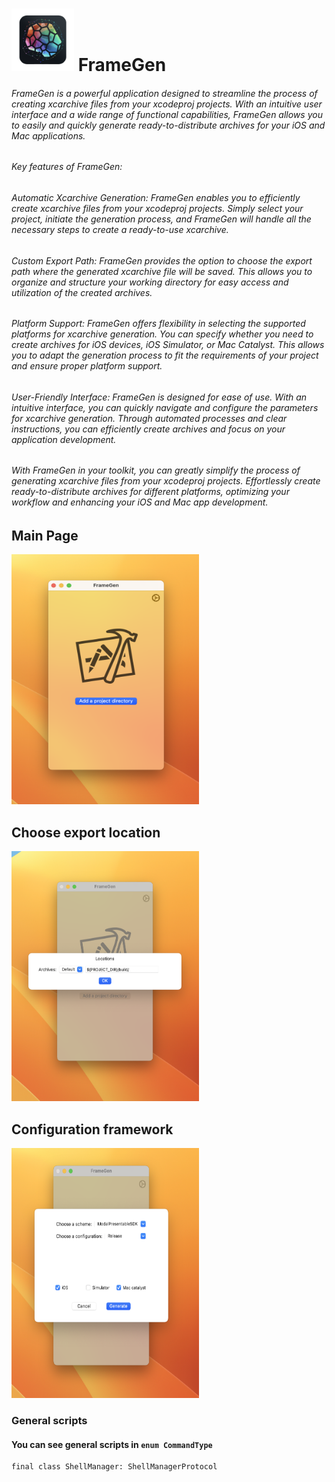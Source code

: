 # <img src="/image/appIcon.png" width="100" height="100"> FrameGen

###### FrameGen is a powerful application designed to streamline the process of creating xcarchive files from your xcodeproj projects. With an intuitive user interface and a wide range of functional capabilities, FrameGen allows you to easily and quickly generate ready-to-distribute archives for your iOS and Mac applications.

###### Key features of FrameGen:

###### Automatic Xcarchive Generation: FrameGen enables you to efficiently create xcarchive files from your xcodeproj projects. Simply select your project, initiate the generation process, and FrameGen will handle all the necessary steps to create a ready-to-use xcarchive.

###### Custom Export Path: FrameGen provides the option to choose the export path where the generated xcarchive file will be saved. This allows you to organize and structure your working directory for easy access and utilization of the created archives.

###### Platform Support: FrameGen offers flexibility in selecting the supported platforms for xcarchive generation. You can specify whether you need to create archives for iOS devices, iOS Simulator, or Mac Catalyst. This allows you to adapt the generation process to fit the requirements of your project and ensure proper platform support.

###### User-Friendly Interface: FrameGen is designed for ease of use. With an intuitive interface, you can quickly navigate and configure the parameters for xcarchive generation. Through automated processes and clear instructions, you can efficiently create archives and focus on your application development.

###### With FrameGen in your toolkit, you can greatly simplify the process of generating xcarchive files from your xcodeproj projects. Effortlessly create ready-to-distribute archives for different platforms, optimizing your workflow and enhancing your iOS and Mac app development.

## Main Page

<img src="/image/mainPage.png" width="300" height="400">

## Choose export location

<img src="/image/chooseLocation.png" width="300" height="400">

## Configuration framework

<img src="/image/configuration.png" width="300" height="400">

### General scripts

#### You can see general scripts in ```enum CommandType```

```
final class ShellManager: ShellManagerProtocol
```
